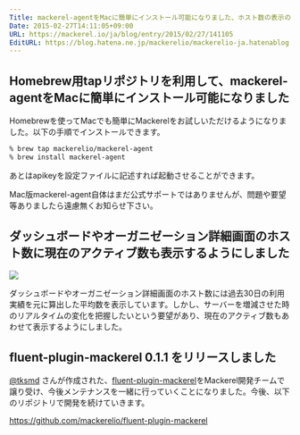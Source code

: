 ```yaml
---
Title: mackerel-agentをMacに簡単にインストール可能になりました、ホスト数の表示の改善しました・ほか
Date: 2015-02-27T14:11:05+09:00
URL: https://mackerel.io/ja/blog/entry/2015/02/27/141105
EditURL: https://blog.hatena.ne.jp/mackerelio/mackerelio-ja.hatenablog.mackerel.io/atom/entry/8454420450085787624
---
```


## Homebrew用tapリポジトリを利用して、mackerel-agentをMacに簡単にインストール可能になりました

Homebrewを使ってMacでも簡単にMackerelをお試しいただけるようになりました。以下の手順でインストールできます。

```sh
% brew tap mackerelio/mackerel-agent
% brew install mackerel-agent
```

あとはapikeyを設定ファイルに記述すれば起動させることができます。

Mac版mackerel-agent自体はまだ公式サポートではありませんが、問題や要望等ありましたら遠慮無くお知らせ下さい。

## ダッシュボードやオーガニゼーション詳細画面のホスト数に現在のアクティブ数も表示するようにしました

![](https://cdn-ak.f.st-hatena.com/images/fotolife/m/mackerelio/20150804/20150804164443.png)

ダッシュボードやオーガニゼーション詳細画面のホスト数には過去30日の利用実績を元に算出した平均数を表示しています。しかし、サーバーを増減させた時のリアルタイムの変化を把握したいという要望があり、現在のアクティブ数もあわせて表示するようにしました。

## fluent-plugin-mackerel 0.1.1 をリリースしました

[@tksmd](https://github.com/tksmd) さんが作成された、[fluent-plugin-mackerel](https://rubygems.org/gems/fluent-plugin-mackerel)をMackerel開発チームで譲り受け、今後メンテナンスを一緒に行っていくことになりました。今後、以下のリポジトリで開発を続けていきます。

https://github.com/mackerelio/fluent-plugin-mackerel
